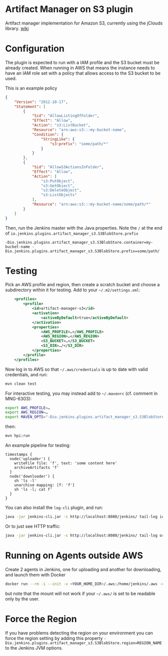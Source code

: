 # Artifact Manager on S3 plugin

Artifact manager implementation for Amazon S3, currently using the jClouds library.
[wiki](https://wiki.jenkins.io/display/JENKINS/Artifact+Manager+S3+Plugin)

# Configuration

The plugin is expected to run with a IAM profile and the S3 bucket must be already created.
When running in AWS that means the instance needs to have
an IAM role set with a policy that allows access to the S3 bucket to be used.

This is an example policy

```json
{
    "Version": "2012-10-17",
    "Statement": [
        {
            "Sid": "AllowListingOfFolder",
            "Effect": "Allow",
            "Action": "s3:ListBucket",
            "Resource": "arn:aws:s3:::my-bucket-name",
            "Condition": {
                "StringLike": {
                    "s3:prefix": "some/path/*"
                }
            }
        },
        {
            "Sid": "AllowS3ActionsInFolder",
            "Effect": "Allow",
            "Action": [
                "s3:PutObject",
                "s3:GetObject",
                "s3:DeleteObject",
                "s3:ListObjects"
            ],
            "Resource": "arn:aws:s3:::my-bucket-name/some/path/*"
        }
    ]
}
```

Then, run the Jenkins master with the Java properties. Note the `/` at the end of `io.jenkins.plugins.artifact_manager_s3.S3BlobStore.prefix`

```
-Dio.jenkins.plugins.artifact_manager_s3.S3BlobStore.container=my-bucket-name -Dio.jenkins.plugins.artifact_manager_s3.S3BlobStore.prefix=some/path/
```

# Testing

Pick an AWS profile and region, then create a scratch bucket and choose a subdirectory within it for testing.
Add to your `~/.m2/settings.xml`:

```xml
    <profiles>
        <profile>
            <id>artifact-manager-s3</id>
            <activation>
                <activeByDefault>true</activeByDefault>
            </activation>
            <properties>
                <AWS_PROFILE>…</AWS_PROFILE>
                <AWS_REGION>…</AWS_REGION>
                <S3_BUCKET>…</S3_BUCKET>
                <S3_DIR>…/</S3_DIR>
            </properties>
        </profile>
    </profiles>
```

Now log in to AWS so that `~/.aws/credentials` is up to date with valid credentials, and run:

```bash
mvn clean test
```

For interactive testing, you may instead add to `~/.mavenrc` (cf. comment in MNG-6303):

```sh
export AWS_PROFILE=…
export AWS_REGION=…
export MAVEN_OPTS="-Dio.jenkins.plugins.artifact_manager_s3.S3BlobStore.container=my-bucket-name -Dio.jenkins.plugins.artifact_manager_s3.S3BlobStore.prefix=some/path/"
```

then:

```bash
mvn hpi:run
```

An example pipeline for testing:

```
timestamps {
  node('uploader') {
    writeFile file: 'f', text: 'some content here'
    archiveArtifacts 'f'
  }
  node('downloader') {
    sh 'ls -l'
    unarchive mapping: [f: 'f']
    sh 'ls -l; cat f'
  }
}
```

You can also install the `log-cli` plugin, and run:

```bash
java -jar jenkins-cli.jar -s http://localhost:8080/jenkins/ tail-log io.jenkins.plugins.artifact_manager_s3 -l ALL
```

Or to just see HTTP traffic:

```bash
java -jar jenkins-cli.jar -s http://localhost:8080/jenkins/ tail-log org.jclouds.rest.internal.InvokeHttpMethod -l FINE
```

# Running on Agents outside AWS

Create 2 agents in Jenkins, one for uploading and another for downloading, and launch them with Docker

```sh
docker run --rm -i --init -v <YOUR_HOME_DIR>/.aws:/home/jenkins/.aws -e AWS_REGION=… -e AWS_PROFILE=… jenkins/slave:alpine java -jar /usr/share/jenkins/slave.jar
```

but note that the mount will not work if your `~/.aws/` is set to be readable only by the user.


# Force the Region

If you have problems detecting the region on your environment you can force the region setting by adding this property 
`-Dio.jenkins.plugins.artifact_manager_s3.S3BlobStore.region=REGION_NAME` to the Jenkins JVM options.
